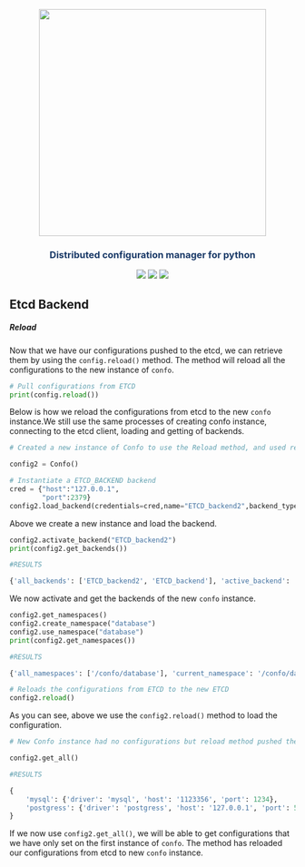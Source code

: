 


<p align="center"><img src="https://raw.githubusercontent.com/sambe-consulting/confo/master/assets/logo.png" width="400"></p>

<p align="center"><h3 style="color: #193967; text-align: center">Distributed configuration manager for python</h3></p>

<p align="center">
<a href="https://github.com/sambe-consulting/confo/actions/workflows/pytest-workflow.yml"><img src="https://github.com/sambe-consulting/confo/actions/workflows/pytest-workflow.yml/badge.svg"></a>
<a href="https://houndci.com"><img src="https://img.shields.io/badge/Reviewed_by-Hound-8E64B0.svg"></a>
<a href="https://github.com/apache/zookeeper/blob/master/LICENSE.txt"><img src="https://img.shields.io/github/license/apache/zookeeper"></a>


</p>

## Etcd Backend
##### Reload

Now that we have our configurations pushed to the etcd, we can retrieve them by using the `config.reload()` method. The method will reload all the configurations to the new instance of `confo`.

```python
# Pull configurations from ETCD
print(config.reload())
```

Below is how we reload the configurations from etcd to the new `confo` instance.We still use the same processes of creating confo instance, connecting to the etcd client, loading and getting of backends.

```python
# Created a new instance of Confo to use the Reload method, and used reload to pull configurations from ETCD to the new Confo instance. 

config2 = Confo()

# Instantiate a ETCD_BACKEND backend 
cred = {"host":"127.0.0.1",  
        "port":2379}
config2.load_backend(credentials=cred,name="ETCD_backend2",backend_type=BE.ETCD_BACKEND)
```

Above we create a new instance and load the backend.

```python
config2.activate_backend("ETCD_backend2")
print(config2.get_backends()) 

#RESULTS 

{'all_backends': ['ETCD_backend2', 'ETCD_backend'], 'active_backend': 'ETCD_backend2'}
```

We now activate and get the backends of the new `confo` instance.

```python
config2.get_namespaces()
config2.create_namespace("database")
config2.use_namespace("database")
print(config2.get_namespaces())

#RESULTS 

{'all_namespaces': ['/confo/database'], 'current_namespace': '/confo/database'}

# Reloads the configurations from ETCD to the new ETCD
config2.reload()
```

As you can see, above we use the `config2.reload()` method to load the configuration.

```python
# New Confo instance had no configurations but reload method pushed the configutions into it.

config2.get_all()

#RESULTS 

{
    'mysql': {'driver': 'mysql', 'host': '1123356', 'port': 1234},
    'postgress': {'driver': 'postgress', 'host': '127.0.0.1', 'port': 5678}
}
```

If we now use `config2.get_all()`, we will be able to get configurations that we have only set on the first instance of `confo`. The method has reloaded our configurations from etcd to new `confo` instance.
